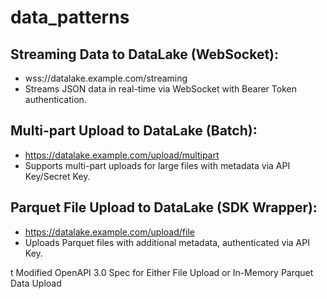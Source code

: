 # data_patterns

## Streaming Data to DataLake (WebSocket):
- wss://datalake.example.com/streaming
- Streams JSON data in real-time via WebSocket with Bearer Token authentication.

## Multi-part Upload to DataLake (Batch):
- https://datalake.example.com/upload/multipart
- Supports multi-part uploads for large files with metadata via API Key/Secret Key.

## Parquet File Upload to DataLake (SDK Wrapper):
- https://datalake.example.com/upload/file
- Uploads Parquet files with additional metadata, authenticated via API Key.



t
Modified OpenAPI 3.0 Spec for Either File Upload or In-Memory Parquet Data Upload
